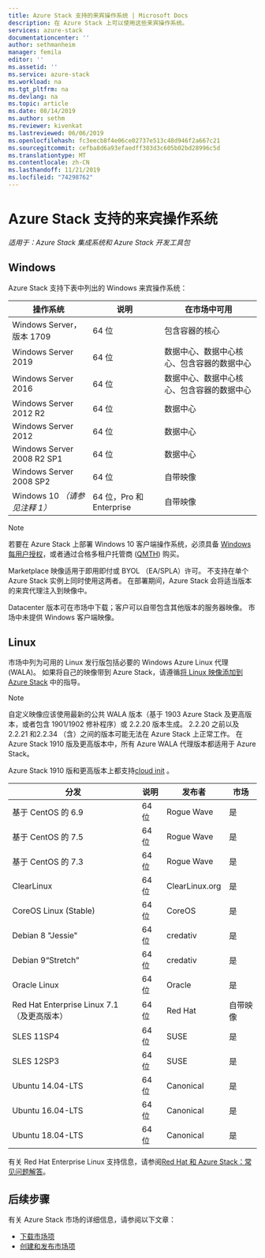 ```yaml
---
title: Azure Stack 支持的来宾操作系统 | Microsoft Docs
description: 在 Azure Stack 上可以使用这些来宾操作系统。
services: azure-stack
documentationcenter: ''
author: sethmanheim
manager: femila
editor: ''
ms.assetid: ''
ms.service: azure-stack
ms.workload: na
ms.tgt_pltfrm: na
ms.devlang: na
ms.topic: article
ms.date: 08/14/2019
ms.author: sethm
ms.reviewer: kivenkat
ms.lastreviewed: 06/06/2019
ms.openlocfilehash: fc3eecb8f4e06ce02737e513c48d946f2a667c21
ms.sourcegitcommit: cefba8d6a93efaedff303d3c605b02bd28996c5d
ms.translationtype: MT
ms.contentlocale: zh-CN
ms.lasthandoff: 11/21/2019
ms.locfileid: "74298762"
---
```

# <a name="guest-operating-systems-supported-on-azure-stack"></a>Azure Stack 支持的来宾操作系统

*适用于：Azure Stack 集成系统和 Azure Stack 开发工具包*

## <a name="windows"></a>Windows

Azure Stack 支持下表中列出的 Windows 来宾操作系统：

| 操作系统 | 说明 | 在市场中可用 |
| --- | --- | --- |
| Windows Server，版本 1709 | 64 位 | 包含容器的核心 |
| Windows Server 2019 | 64 位 |  数据中心、数据中心核心、包含容器的数据中心 |
| Windows Server 2016 | 64 位 |  数据中心、数据中心核心、包含容器的数据中心 |
| Windows Server 2012 R2 | 64 位 |  数据中心 |
| Windows Server 2012 | 64 位 |  数据中心 |
| Windows Server 2008 R2 SP1 | 64 位 |  数据中心 |
| Windows Server 2008 SP2 | 64 位 |  自带映像 |
| Windows 10 *（请参见注释 1）* | 64 位，Pro 和 Enterprise | 自带映像 |

> [!NOTE]
> 若要在 Azure Stack 上部署 Windows 10 客户端操作系统，必须具备 [Windows 每用户授权](https://www.microsoft.com/Licensing/product-licensing/windows10.aspx)，或者通过合格多租户托管商 ([QMTH](https://www.microsoft.com/en-us/CloudandHosting/licensing_sca.aspx)) 购买。

Marketplace 映像适用于即用即付或 BYOL （EA/SPLA）许可。 不支持在单个 Azure Stack 实例上同时使用这两者。 在部署期间，Azure Stack 会将适当版本的来宾代理注入到映像中。

Datacenter 版本可在市场中下载；客户可以自带包含其他版本的服务器映像。 市场中未提供 Windows 客户端映像。

## <a name="linux"></a>Linux

市场中列为可用的 Linux 发行版包括必要的 Windows Azure Linux 代理 (WALA)。 如果将自己的映像带到 Azure Stack，请遵循[将 Linux 映像添加到 Azure Stack](azure-stack-linux.md) 中的指导。

> [!NOTE]
> 自定义映像应该使用最新的公共 WALA 版本（基于 1903 Azure Stack 及更高版本，或者包含 1901/1902 修补程序）或 2.2.20 版本生成。 2\.2.20 之前以及2.2.21 和2.2.34 （含）之间的版本可能无法在 Azure Stack 上正常工作。 在 Azure Stack 1910 版及更高版本中，所有 Azure WALA 代理版本都适用于 Azure Stack。
>
> Azure Stack 1910 版和更高版本上都支持[cloud init](https://cloud-init.io/) 。

| 分发 | 说明 | 发布者 | 市场 |
| --- | --- | --- | --- |
| 基于 CentOS 的 6.9 | 64 位 | Rogue Wave | 是 |
| 基于 CentOS 的 7.5 | 64 位 | Rogue Wave | 是 |
| 基于 CentOS 的 7.3 | 64 位 | Rogue Wave | 是 |
| ClearLinux | 64 位 | ClearLinux.org | 是 |
| CoreOS Linux (Stable) |  64 位 | CoreOS | 是 |
| Debian 8 "Jessie" | 64 位 | credativ |  是 |
| Debian 9“Stretch” | 64 位 | credativ | 是 |
| Oracle Linux | 64 位 | Oracle | 是 |
| Red Hat Enterprise Linux 7.1（及更高版本） | 64 位 | Red Hat | 自带映像 |
| SLES 11SP4 | 64 位 | SUSE | 是 |
| SLES 12SP3 | 64 位 | SUSE | 是 |
| Ubuntu 14.04-LTS | 64 位 | Canonical | 是 |
| Ubuntu 16.04-LTS | 64 位 | Canonical | 是 |
| Ubuntu 18.04-LTS | 64 位 | Canonical | 是 |

有关 Red Hat Enterprise Linux 支持信息，请参阅[Red Hat 和 Azure Stack：常见问题解答](https://access.redhat.com/articles/3413531)。

## <a name="next-steps"></a>后续步骤

有关 Azure Stack 市场的详细信息，请参阅以下文章：

- [下载市场项](azure-stack-download-azure-marketplace-item.md)  
- [创建和发布市场项](azure-stack-create-and-publish-marketplace-item.md)
